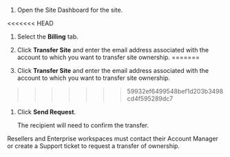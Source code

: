 1. Open the Site Dashboard for the site.

<<<<<<< HEAD
1. Select the **Billing** tab.

1. Click **Transfer Site** and  enter the email address associated with the account to which you want to transfer site ownership.
=======
1. Click **Transfer Site** and enter the email address associated with the account to which you want to transfer site ownership.
>>>>>>> 59932ef6499548bef1d203b3498cd4f595289dc7

1. Click **Send Request**. 

    The recipient will need to confirm the transfer.

Resellers and Enterprise workspaces must contact their Account Manager or create a Support ticket to request a transfer of ownership.
